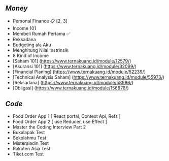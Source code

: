 ## ***Money***

- Personal Finance 📋 [2, 3]
- Income 101
- Membeli Rumah Pertama ✅
- Reksadana
- Budgeting ala Aku
- Menghitung Nilai Instrinsik
- 8 Kind of Income
- [Saham 101] (https://www.ternakuang.id/module/12579/)
- [Asuransi 101] (https://www.ternakuang.id/module/32099/)
- [Financial Planing] (https://www.ternakuang.id/module/52239/)
- [Technical Analysis Saham] (https://www.ternakuang.id/module/55973/)
- [Reksadana] (https://www.ternakuang.id/module/58986/)
- [Obligasi] (https://www.ternakuang.id/module/156878/)

## ***Code***

- Food Order App 1 [ React portal, Context Api, Refs ]
- Food Order App 2 [ use Reducer, use Effect ]
- Master the Coding Interview Part 2
- Bukalapak Test
- Sekolahmu Test
- Misteraladin Test
- Rakuten Asia Test
- Tiket.com Test
